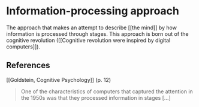 # Information-processing approach
The approach that makes an attempt to describe [[the mind]] by how information is processed through stages. This approach is born out of the cognitive revolution ([[Cognitive revolution were inspired by digital computers]]).

## References
[[Goldstein, Cognitive Psychology]] (p. 12)
> One of the characteristics of computers that captured the attention in the 1950s was that they processed information in stages [...]

<!-- #evergreen -->

<!-- {BearID:8E09CD1B-8314-4893-8267-372B4D0D0770-64008-000001598F679181} -->
